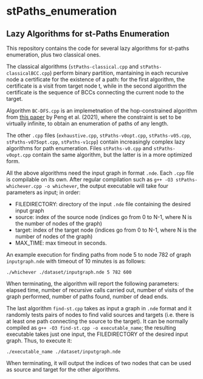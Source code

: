 # stPaths_enumeration
## Lazy Algorithms for st-Paths Enumeration 
This repository contains the code for several lazy algorithms for st-paths enumeration, plus two classical ones.

The classical algorithms (`stPaths-classical.cpp` and `stPaths-classicalBCC.cpp`) perform binary partition, mantaining in each recursive node a certificate for the existence of a path: for the first algorithm, the certificate is a visit from target node t, while in the second algorithm the certificate is the sequence of BCCs connecting the current node to the target.

Algorithm `BC-DFS.cpp` is an implemetnation of the hop-constrained algorithm from [this paper](https://www.researchgate.net/publication/351427251_Efficient_Hop-constrained_s-t_Simple_Path_Enumeration) by Peng et al. (2021), where the constraint is set to be virtually infinite, to obtain an enumeration of paths of any length. 

The other `.cpp` files (`exhaustive.cpp`, `stPaths-v0opt.cpp`, `stPaths-v05.cpp`, `stPaths-v075opt.cpp`, `stPaths-v1cpp`) contain increasingly complex lazy algorithms for path enumeration. Files `stPaths-v0.cpp` and `stPaths-v0opt.cpp` contain the same algorithm, but the latter is in a more optimized form. 

All the above algorithms need the input graph in format `.nde`.
Each `.cpp` file is compilable on its own. After regular compilation such as `g++ -O3 stPaths-whichever.cpp -o whichever`, the output executable will take four parameters as input; in order: 
- FILEDIRECTORY: directory of the input `.nde` file containing the desired input graph
- source: index of the source node (indices go from 0 to N-1, where N is the number of nodes of the graph)
- target: index of the target node (indices go from 0 to N-1, where N is the number of nodes of the graph)
- MAX_TIME: max timeout in seconds. 

An example execution for finding paths from node 5 to node 782 of graph `inputgraph.nde` with timeout of 10 minutes is as follows:  
```
./whichever ./dataset/inputgraph.nde 5 782 600
```
When terminating, the algorithm will report the following parameters: elapsed time, number of recursive calls carried out, number of visits of the graph performed, number of paths found, number of dead ends. 


The last algorithm `find-st.cpp` takes as input a graph in `.nde` format and it randomly tests pairs of nodes to find valid sources and targets (i.e. there is at least one path connecting the source to the target). It can be normally compiled as `g++ -O3 find-st.cpp -o executable_name`; the resulting executable takes just one input, the FILEDIRECTORY of the desired input graph. Thus, to execute it:
```
./executable_name ./dataset/inputgraph.nde
```
When terminating, it will output the indices of two nodes that can be used as source and target for the other algorithms.